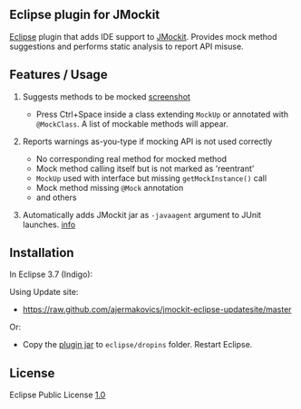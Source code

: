 Eclipse plugin for JMockit
--
[Eclipse](http://www.eclipse.org) plugin that adds IDE support to [JMockit](https://code.google.com/p/jmockit/). Provides mock method suggestions and performs static analysis to report API misuse.


Features / Usage
--
1. Suggests methods to be mocked [screenshot](http://cloud.github.com/downloads/ajermakovics/eclipse-jmockit-assist/jmockit_eclipse_autocomplete.png)
	* Press Ctrl+Space inside a class extending `MockUp` or annotated with `@MockClass`. A list of mockable methods will appear.


2. Reports warnings as-you-type if mocking API is not used correctly
	* No corresponding real method for mocked method
	* Mock method calling itself but is not marked as 'reentrant'
	* `MockUp` used with interface but missing `getMockInstance()` call
	* Mock method missing `@Mock` annotation 
	* and others

3. Automatically adds JMockit jar as `-javaagent` argument to JUnit launches. [info](http://jmockit.googlecode.com/svn/trunk/www/gettingStarted.html)


Installation
--
In Eclipse 3.7 (Indigo):

Using Update site:
 - https://raw.github.com/ajermakovics/jmockit-eclipse-updatesite/master

Or:
 - Copy the [plugin jar](http://github.com/ajermakovics/eclipse-jmockit-assist/downloads) to `eclipse/dropins` folder. Restart Eclipse.


License
--
Eclipse Public License [1.0](http://www.eclipse.org/legal/epl-v10.html)

